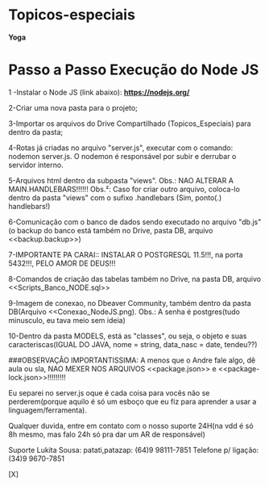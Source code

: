 # Topicos-especiais
**Yoga**

# Passo a Passo Execução do Node JS

1 -Instalar o Node JS (link abaixo):
	**https://nodejs.org/**

2-Criar uma nova pasta para o projeto;

3-Importar os arquivos do Drive Compartilhado (Topicos_Especiais) para dentro da pasta;

4-Rotas já criadas no arquivo "server.js", executar com o comando: nodemon server.js.
	O nodemon é responsável por subir e derrubar o servidor interno.

5-Arquivos html dentro da subpasta "views".
	Obs.: NAO ALTERAR A MAIN.HANDLEBARS!!!!!!
	Obs.²: Caso for criar outro arquivo, coloca-lo dentro da pasta "views" com o sufixo .handlebars (Sim, ponto(.) handlebars!)


6-Comunicação com o banco de dados sendo executado no arquivo "db.js" (o backup do banco está também no Drive, pasta DB, arquivo <<backup.backup>>)

7-IMPORTANTE PA CARAI:: INSTALAR O POSTGRESQL 11.5!!!, na porta 5432!!!, PELO AMOR DE DEUS!!!

8-Comandos de criação das tabelas também no Drive, na pasta DB, arquivo <<Scripts_Banco_NODE.sql>>

9-Imagem de conexao, no Dbeaver Community, também dentro da pasta DB(Arquivo <<Conexao_NodeJS.png).
	Obs.: A senha é postgres(tudo minusculo, eu tava meio sem ideia)

10-Dentro da pasta MODELS, está as "classes", ou seja, o objeto e suas caracteriscas(IGUAL DO JAVA, nome = string, data_nasc = date, tendeu??)


###OBSERVAÇÂO IMPORTANTISSIMA: A menos que o Andre fale algo, dê aula ou sla, NAO MEXER NOS ARQUIVOS <<package.json>> e <<package-lock.json>>!!!!!!!!!


Eu separei no server.js oque é cada coisa para vocês não se perderem(porque aquilo é só um esboço que eu fiz para aprender a usar a linguagem/ferramenta).



Qualquer duvida, entre em contato com o nosso suporte 24H(na vdd é só 8h mesmo, mas falo 24h só pra dar um AR de responsável)


Suporte Lukita Sousa:
	patati,patazap: (64)9 98111-7851
	Telefone p/ ligação: (34)9 9670-7851

[X] 
